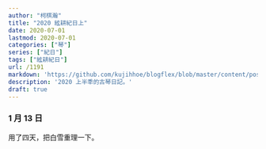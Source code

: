 ```yaml
---
author: "柯棋瀚"
title: "2020 絃耕紀日上"
date: 2020-07-01
lastmod: 2020-07-01
categories: ["琴"]
series: ["紀日"]
tags: ["絃耕紀日"]
url: /1191
markdown: 'https://github.com/kujihhoe/blogflex/blob/master/content/post/.md'
description: '2020 上半秊的古琴日記。'
draft: true
---
```


### 1 月 13 日

用了四天，把<v>白雪</v>重理一下。
